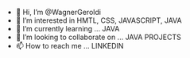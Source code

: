- 👋 Hi, I’m @WagnerGeroldi 
- 👀 I’m interested in HMTL, CSS, JAVASCRIPT, JAVA
- 🌱 I’m currently learning ... JAVA
- 💞️ I’m looking to collaborate on ... JAVA PROJECTS
- 📫 How to reach me ... LINKEDIN
